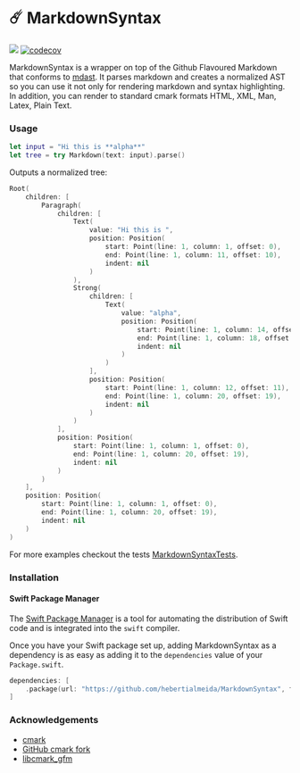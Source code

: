 # ☄️ MarkdownSyntax

![](https://github.com/hebertialmeida/MarkdownSyntax/workflows/Swift/badge.svg)
[![codecov](https://codecov.io/gh/hebertialmeida/MarkdownSyntax/branch/master/graph/badge.svg)](https://codecov.io/gh/hebertialmeida/MarkdownSyntax)

MarkdownSyntax is a wrapper on top of the Github Flavoured Markdown that conforms to [mdast](https://github.com/syntax-tree/mdast). It parses markdown and creates a normalized AST so you can use it not only for rendering markdown and syntax highlighting. In addition, you can render to standard cmark formats HTML, XML, Man, Latex, Plain Text.

### Usage

```swift
let input = "Hi this is **alpha**"
let tree = try Markdown(text: input).parse()
```

Outputs a normalized tree:

```swift
Root(
    children: [
        Paragraph(
            children: [
                Text(
                    value: "Hi this is ", 
                    position: Position(
                        start: Point(line: 1, column: 1, offset: 0), 
                        end: Point(line: 1, column: 11, offset: 10), 
                        indent: nil
                    )
                ), 
                Strong(
                    children: [
                        Text(
                            value: "alpha", 
                            position: Position(
                                start: Point(line: 1, column: 14, offset: 13), 
                                end: Point(line: 1, column: 18, offset: 17), 
                                indent: nil
                            )
                        )
                    ], 
                    position: Position(
                        start: Point(line: 1, column: 12, offset: 11), 
                        end: Point(line: 1, column: 20, offset: 19), 
                        indent: nil
                    )
                )
            ], 
            position: Position(
                start: Point(line: 1, column: 1, offset: 0), 
                end: Point(line: 1, column: 20, offset: 19), 
                indent: nil
            )
        )
    ], 
    position: Position(
        start: Point(line: 1, column: 1, offset: 0), 
        end: Point(line: 1, column: 20, offset: 19), 
        indent: nil
    )
)
```

For more examples checkout the tests [MarkdownSyntaxTests](https://github.com/hebertialmeida/MarkdownSyntax/tree/master/Tests/MarkdownSyntaxTests).

### Installation
#### Swift Package Manager

The [Swift Package Manager](https://swift.org/package-manager/) is a tool for automating the distribution of Swift code and is integrated into the `swift` compiler.

Once you have your Swift package set up, adding MarkdownSyntax as a dependency is as easy as adding it to the `dependencies` value of your `Package.swift`.

```swift
dependencies: [
    .package(url: "https://github.com/hebertialmeida/MarkdownSyntax", from: "1.1.0")
]
```

### Acknowledgements

- [cmark](https://github.com/commonmark/cmark)
- [GitHub cmark fork](https://github.com/github/cmark)
- [libcmark_gfm](https://github.com/KristopherGBaker/libcmark_gfm)
